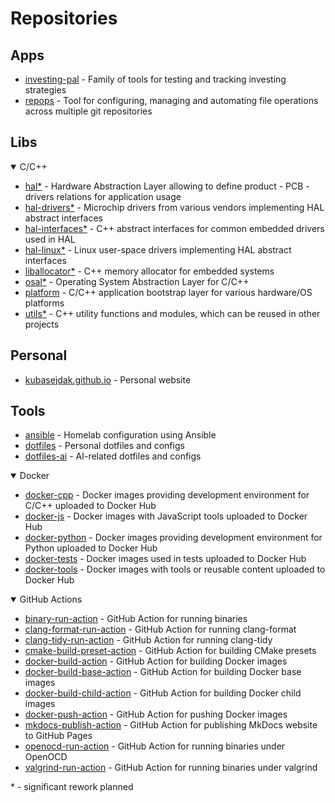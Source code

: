 # Repositories

## Apps

- [investing-pal](https://github.com/kubasejdak-org/investing-pal) - Family of tools for testing and tracking investing strategies
- [repops](https://github.com/kubasejdak-org/repops) - Tool for configuring, managing and automating file operations across multiple git repositories

## Libs

<details open>
  <summary>C/C++</summary>

- [hal*](https://github.com/kubasejdak-org/hal) - Hardware Abstraction Layer allowing to define product - PCB - drivers relations for application usage
- [hal-drivers*](https://github.com/kubasejdak-org/hal-drivers) - Microchip drivers from various vendors implementing HAL abstract interfaces
- [hal-interfaces*](https://github.com/kubasejdak-org/hal-interfaces) - C++ abstract interfaces for common embedded drivers used in HAL
- [hal-linux*](https://github.com/kubasejdak-org/hal-linux) - Linux user-space drivers implementing HAL abstract interfaces
- [liballocator*](https://github.com/kubasejdak-org/liballocator) - C++ memory allocator for embedded systems
- [osal*](https://github.com/kubasejdak-org/osal) - Operating System Abstraction Layer for C/C++
- [platform](https://github.com/kubasejdak-org/platform) - C/C++ application bootstrap layer for various hardware/OS platforms
- [utils*](https://github.com/kubasejdak-org/utils) - C++ utility functions and modules, which can be reused in other projects

</details>

## Personal

- [kubasejdak.github.io](https://github.com/kubasejdak/kubasejdak.github.io) - Personal website

## Tools

- [ansible](https://github.com/kubasejdak-org/ansible) - Homelab configuration using Ansible
- [dotfiles](https://github.com/kubasejdak/dotfiles.git) - Personal dotfiles and configs
- [dotfiles-ai](https://github.com/kubasejdak-org/dotfiles-ai) - AI-related dotfiles and configs

<details open>
  <summary>Docker</summary>

- [docker-cpp](https://github.com/kubasejdak-org/docker-cpp) - Docker images providing development environment for C/C++ uploaded to Docker Hub
- [docker-js](https://github.com/kubasejdak-org/docker-js) - Docker images with JavaScript tools uploaded to Docker Hub
- [docker-python](https://github.com/kubasejdak-org/docker-python) - Docker images providing development environment for Python uploaded to Docker Hub
- [docker-tests](https://github.com/kubasejdak-org/docker-tests) - Docker images used in tests uploaded to Docker Hub
- [docker-tools](https://github.com/kubasejdak-org/docker-tools) - Docker images with tools or reusable content uploaded to Docker Hub

</details>

<details open>
  <summary>GitHub Actions</summary>

- [binary-run-action](https://github.com/kubasejdak-org/binary-run-action) - GitHub Action for running binaries
- [clang-format-run-action](https://github.com/kubasejdak-org/clang-format-run-action) - GitHub Action for running clang-format
- [clang-tidy-run-action](https://github.com/kubasejdak-org/clang-tidy-run-action) - GitHub Action for running clang-tidy
- [cmake-build-preset-action](https://github.com/kubasejdak-org/cmake-build-preset-action) - GitHub Action for building CMake presets
- [docker-build-action](https://github.com/kubasejdak-org/docker-build-action) - GitHub Action for building Docker images
- [docker-build-base-action](https://github.com/kubasejdak-org/docker-build-base-action) - GitHub Action for building Docker base images
- [docker-build-child-action](https://github.com/kubasejdak-org/docker-build-child-action) - GitHub Action for building Docker child images
- [docker-push-action](https://github.com/kubasejdak-org/docker-push-action) - GitHub Action for pushing Docker images
- [mkdocs-publish-action](https://github.com/kubasejdak-org/mkdocs-publish-action) - GitHub Action for publishing MkDocs website to GitHub Pages
- [openocd-run-action](https://github.com/kubasejdak-org/openocd-run-action) - GitHub Action for running binaries under OpenOCD
- [valgrind-run-action](https://github.com/kubasejdak-org/valgrind-run-action) - GitHub Action for running binaries under valgrind

</details>

\* - significant rework planned
